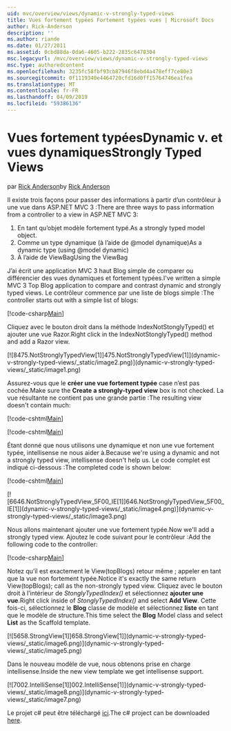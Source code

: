 ```yaml
---
uid: mvc/overview/views/dynamic-v-strongly-typed-views
title: Vues fortement typées Fortement typées vues | Microsoft Docs
author: Rick-Anderson
description: ''
ms.author: riande
ms.date: 01/27/2011
ms.assetid: 0cbd88da-0da6-4605-b222-2835c6478304
msc.legacyurl: /mvc/overview/views/dynamic-v-strongly-typed-views
msc.type: authoredcontent
ms.openlocfilehash: 3235fc58fbf93cb87946f8ebd4a478eff7ce80e3
ms.sourcegitcommit: 0f1119340e4464720cfd16d0ff15764746ea1fea
ms.translationtype: MT
ms.contentlocale: fr-FR
ms.lasthandoff: 04/09/2019
ms.locfileid: "59386136"
---
```

# <a name="dynamic-v-strongly-typed-views"></a><span data-ttu-id="01063-103">Vues fortement typées</span><span class="sxs-lookup"><span data-stu-id="01063-103">Dynamic v.</span></span> <span data-ttu-id="01063-104">et vues dynamiques</span><span class="sxs-lookup"><span data-stu-id="01063-104">Strongly Typed Views</span></span>

<span data-ttu-id="01063-105">par [Rick Anderson]((https://twitter.com/RickAndMSFT))</span><span class="sxs-lookup"><span data-stu-id="01063-105">by [Rick Anderson]((https://twitter.com/RickAndMSFT))</span></span>

<span data-ttu-id="01063-106">Il existe trois façons pour passer des informations à partir d’un contrôleur à une vue dans ASP.NET MVC 3 :</span><span class="sxs-lookup"><span data-stu-id="01063-106">There are three ways to pass information from a controller to a view in ASP.NET MVC 3:</span></span>

1. <span data-ttu-id="01063-107">En tant qu’objet modèle fortement typé.</span><span class="sxs-lookup"><span data-stu-id="01063-107">As a strongly typed model object.</span></span>
2. <span data-ttu-id="01063-108">Comme un type dynamique (à l’aide de @model dynamique)</span><span class="sxs-lookup"><span data-stu-id="01063-108">As a dynamic type (using @model dynamic)</span></span>
3. <span data-ttu-id="01063-109">À l’aide de ViewBag</span><span class="sxs-lookup"><span data-stu-id="01063-109">Using the ViewBag</span></span>

<span data-ttu-id="01063-110">J’ai écrit une application MVC 3 haut Blog simple de comparer ou différencier des vues dynamiques et fortement typées.</span><span class="sxs-lookup"><span data-stu-id="01063-110">I've written a simple MVC 3 Top Blog application to compare and contrast dynamic and strongly typed views.</span></span> <span data-ttu-id="01063-111">Le contrôleur commence par une liste de blogs simple :</span><span class="sxs-lookup"><span data-stu-id="01063-111">The controller starts out with a simple list of blogs:</span></span>

[!code-csharp[Main](dynamic-v-strongly-typed-views/samples/sample1.cs)]

<span data-ttu-id="01063-112">Cliquez avec le bouton droit dans la méthode IndexNotStonglyTyped() et ajouter une vue Razor.</span><span class="sxs-lookup"><span data-stu-id="01063-112">Right click in the IndexNotStonglyTyped() method and add a Razor view.</span></span>

[![8<span data-ttu-id="01063-113">475.NotStronglyTypedView[1]]</span><span class="sxs-lookup"><span data-stu-id="01063-113">475.NotStronglyTypedView[1]]</span></span>(dynamic-v-strongly-typed-views/_static/image2.png)](dynamic-v-strongly-typed-views/_static/image1.png)

<span data-ttu-id="01063-114">Assurez-vous que le **créer une vue fortement typée** case n’est pas cochée.</span><span class="sxs-lookup"><span data-stu-id="01063-114">Make sure the **Create a strongly-typed view** box is not checked.</span></span> <span data-ttu-id="01063-115">La vue résultante ne contient pas une grande partie :</span><span class="sxs-lookup"><span data-stu-id="01063-115">The resulting view doesn't contain much:</span></span>

[!code-cshtml[Main](dynamic-v-strongly-typed-views/samples/sample2.cshtml)]

[!code-cshtml[Main](dynamic-v-strongly-typed-views/samples/sample3.cshtml)]

<span data-ttu-id="01063-116">Étant donné que nous utilisons une dynamique et non une vue fortement typée, intellisense ne nous aider à.</span><span class="sxs-lookup"><span data-stu-id="01063-116">Because we're using a dynamic and not a strongly typed view, intellisense doesn't help us.</span></span> <span data-ttu-id="01063-117">Le code complet est indiqué ci-dessous :</span><span class="sxs-lookup"><span data-stu-id="01063-117">The completed code is shown below:</span></span>

[!code-cshtml[Main](dynamic-v-strongly-typed-views/samples/sample4.cshtml)]

[![6<span data-ttu-id="01063-118">646.NotStronglyTypedView_5F00_IE[1]]</span><span class="sxs-lookup"><span data-stu-id="01063-118">646.NotStronglyTypedView_5F00_IE[1]]</span></span>(dynamic-v-strongly-typed-views/_static/image4.png)](dynamic-v-strongly-typed-views/_static/image3.png)

<span data-ttu-id="01063-119">Nous allons maintenant ajouter une vue fortement typée.</span><span class="sxs-lookup"><span data-stu-id="01063-119">Now we'll add a strongly typed view.</span></span> <span data-ttu-id="01063-120">Ajoutez le code suivant pour le contrôleur :</span><span class="sxs-lookup"><span data-stu-id="01063-120">Add the following code to the controller:</span></span>

[!code-csharp[Main](dynamic-v-strongly-typed-views/samples/sample5.cs)]


<span data-ttu-id="01063-121">Notez qu’il est exactement le View(topBlogs) retour même ; appeler en tant que la vue non fortement typée.</span><span class="sxs-lookup"><span data-stu-id="01063-121">Notice it's exactly the same return View(topBlogs); call as the non-strongly typed view.</span></span> <span data-ttu-id="01063-122">Cliquez avec le bouton droit à l’intérieur de *StonglyTypedIndex()* et sélectionnez **ajouter une vue**.</span><span class="sxs-lookup"><span data-stu-id="01063-122">Right click inside of *StonglyTypedIndex()* and select **Add View**.</span></span> <span data-ttu-id="01063-123">Cette fois-ci, sélectionnez le **Blog** classe de modèle et sélectionnez **liste** en tant que le modèle de structure.</span><span class="sxs-lookup"><span data-stu-id="01063-123">This time select the **Blog** Model class and select **List** as the Scaffold template.</span></span>

[![5<span data-ttu-id="01063-124">658.StrongView[1]]</span><span class="sxs-lookup"><span data-stu-id="01063-124">658.StrongView[1]]</span></span>(dynamic-v-strongly-typed-views/_static/image6.png)](dynamic-v-strongly-typed-views/_static/image5.png)

<span data-ttu-id="01063-125">Dans le nouveau modèle de vue, nous obtenons prise en charge intellisense.</span><span class="sxs-lookup"><span data-stu-id="01063-125">Inside the new view template we get intellisense support.</span></span>

[![7<span data-ttu-id="01063-126">002.IntelliSense[1]]</span><span class="sxs-lookup"><span data-stu-id="01063-126">002.IntelliSense[1]]</span></span>(dynamic-v-strongly-typed-views/_static/image8.png)](dynamic-v-strongly-typed-views/_static/image7.png)

<span data-ttu-id="01063-127">Le projet c# peut être téléchargé [ici](https://blogs.msdn.com/cfs-file.ashx/__key/CommunityServer-Blogs-Components-WeblogFiles/00-00-01-11-73-SSMS/1817.Mvc3ViewDemo.zip).</span><span class="sxs-lookup"><span data-stu-id="01063-127">The c# project can be downloaded [here](https://blogs.msdn.com/cfs-file.ashx/__key/CommunityServer-Blogs-Components-WeblogFiles/00-00-01-11-73-SSMS/1817.Mvc3ViewDemo.zip).</span></span>
